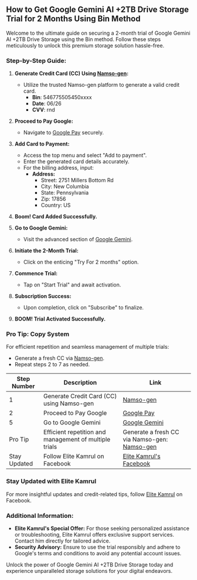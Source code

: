 ## How to Get Google Gemini AI +2TB Drive Storage Trial for 2 Months Using Bin Method

Welcome to the ultimate guide on securing a 2-month trial of Google Gemini AI +2TB Drive Storage using the Bin method. Follow these steps meticulously to unlock this premium storage solution hassle-free.

### Step-by-Step Guide:

1. **Generate Credit Card (CC) Using [Namso-gen](https://namso-gen.com/?tab=advance&network=random):**
   - Utilize the trusted Namso-gen platform to generate a valid credit card.
     - **Bin**: 546775505450xxxx
     - **Date**: 06/26
     - **CVV**: rnd

2. **Proceed to Pay Google:**
   - Navigate to [Google Pay](https://pay.google.com/) securely.

3. **Add Card to Payment:**
   - Access the top menu and select "Add to payment".
   - Enter the generated card details accurately.
   - For the billing address, input:
     - **Address:**
       - Street: 2751 Millers Bottom Rd
       - City: New Columbia
       - State: Pennsylvania
       - Zip: 17856
       - Country: US

4. **Boom! Card Added Successfully.**

5. **Go to Google Gemini:**
   - Visit the advanced section of [Google Gemini](https://gemini.google.com/advanced).

6. **Initiate the 2-Month Trial:**
   - Click on the enticing "Try For 2 months" option.

7. **Commence Trial:**
   - Tap on "Start Trial" and await activation.

8. **Subscription Success:**
   - Upon completion, click on "Subscribe" to finalize.

9. **BOOM! Trial Activated Successfully.**

### Pro Tip: Copy System

For efficient repetition and seamless management of multiple trials:
- Generate a fresh CC via [Namso-gen](https://namso-gen.com/?tab=advance&network=random).
- Repeat steps 2 to 7 as needed.


| Step Number | Description                                           | Link                                                                                                      |
|-------------|-------------------------------------------------------|-----------------------------------------------------------------------------------------------------------|
| 1           | Generate Credit Card (CC) using Namso-gen             | [Namso-gen](https://namso-gen.com/?tab=advance&network=random)                                           |
| 2           | Proceed to Pay Google                                 | [Google Pay](https://pay.google.com/)                                                                    |
| 5           | Go to Google Gemini                                   | [Google Gemini](https://gemini.google.com/advanced)                                                      |
| Pro Tip     | Efficient repetition and management of multiple trials| Generate a fresh CC via Namso-gen: [Namso-gen](https://namso-gen.com/?tab=advance&network=random)       |
| Stay Updated| Follow Elite Kamrul on Facebook                      | [Elite Kamrul's Facebook](https://www.facebook.com/EliteKamrul)                                           |





### Stay Updated with Elite Kamrul

For more insightful updates and credit-related tips, follow [Elite Kamrul](https://www.facebook.com/EliteKamrul) on Facebook.

### Additional Information:

- **Elite Kamrul's Special Offer:** For those seeking personalized assistance or troubleshooting, Elite Kamrul offers exclusive support services. Contact him directly for tailored advice.
- **Security Advisory:** Ensure to use the trial responsibly and adhere to Google's terms and conditions to avoid any potential account issues.

Unlock the power of Google Gemini AI +2TB Drive Storage today and experience unparalleled storage solutions for your digital endeavors.

